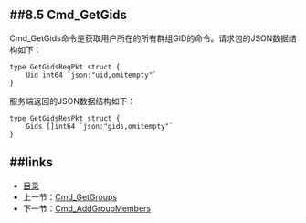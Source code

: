 ##8.5 Cmd_GetGids
---
Cmd_GetGids命令是获取用户所在的所有群组GID的命令。请求包的JSON数据结构如下：

	
	type GetGidsReqPkt struct {
		Uid int64 `json:"uid,omitempty"`
	}


服务端返回的JSON数据结构如下：

	type GetGidsResPkt struct {
		Gids []int64 `json:"gids,omitempty"`
	}

##links
---
* [目录](preface.md)
* 上一节：[Cmd_GetGroups](08.4.md)
* 下一节：[Cmd_AddGroupMembers](08.6.md)